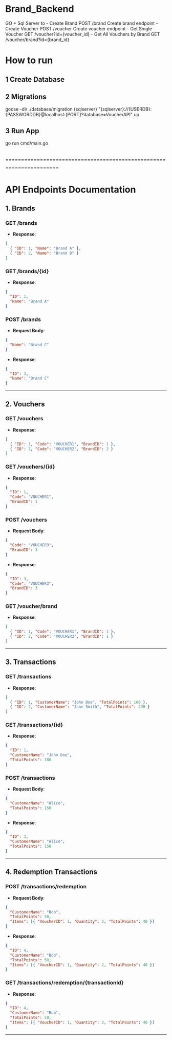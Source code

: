 # Brand_Backend

GO + Sql Server to - Create Brand POST /brand Create brand endpoint - Create Voucher POST /voucher Create voucher endpoint - Get Single Voucher GET /voucher?id={voucher_id} - Get All Vouchers by Brand GET /voucher/brand?id={brand_id}

# How to run

## 1 Create Database

## 2 Migrations

goose -dir ./database/migration {sqlserver} "{sqlserver}://{USERDB}:{PASSWORDDB}@localhost:{PORT}?database=VoucherAPI" up

## 3 Run App

go run cmd/main.go

## --------------------------------------------------------------------

# API Endpoints Documentation

## 1. Brands

### GET /brands

- **Response**:

```json
[
  { "ID": 1, "Name": "Brand A" },
  { "ID": 2, "Name": "Brand B" }
]
```

### GET /brands/{id}

- **Response**:

```json
{
  "ID": 1,
  "Name": "Brand A"
}
```

### POST /brands

- **Request Body**:

```json
{
  "Name": "Brand C"
}
```

- **Response**:

```json
{
  "ID": 3,
  "Name": "Brand C"
}
```

---

## 2. Vouchers

### GET /vouchers

- **Response**:

```json
[
  { "ID": 1, "Code": "VOUCHER1", "BrandID": 1 },
  { "ID": 2, "Code": "VOUCHER2", "BrandID": 2 }
]
```

### GET /vouchers/{id}

- **Response**:

```json
{
  "ID": 1,
  "Code": "VOUCHER1",
  "BrandID": 1
}
```

### POST /vouchers

- **Request Body**:

```json
{
  "Code": "VOUCHER3",
  "BrandID": 3
}
```

- **Response**:

```json
{
  "ID": 3,
  "Code": "VOUCHER3",
  "BrandID": 3
}
```

### GET /voucher/brand

- **Response**:

```json
[
  { "ID": 1, "Code": "VOUCHER1", "BrandID": 1 },
  { "ID": 2, "Code": "VOUCHER2", "BrandID": 1 }
]
```

---

## 3. Transactions

### GET /transactions

- **Response**:

```json
[
  { "ID": 1, "CustomerName": "John Doe", "TotalPoints": 100 },
  { "ID": 2, "CustomerName": "Jane Smith", "TotalPoints": 200 }
]
```

### GET /transactions/{id}

- **Response**:

```json
{
  "ID": 1,
  "CustomerName": "John Doe",
  "TotalPoints": 100
}
```

### POST /transactions

- **Request Body**:

```json
{
  "CustomerName": "Alice",
  "TotalPoints": 150
}
```

- **Response**:

```json
{
  "ID": 3,
  "CustomerName": "Alice",
  "TotalPoints": 150
}
```

---

## 4. Redemption Transactions

### POST /transactions/redemption

- **Request Body**:

```json
{
  "CustomerName": "Bob",
  "TotalPoints": 50,
  "Items": [{ "VoucherID": 1, "Quantity": 2, "TotalPoints": 40 }]
}
```

- **Response**:

```json
{
  "ID": 4,
  "CustomerName": "Bob",
  "TotalPoints": 50,
  "Items": [{ "VoucherID": 1, "Quantity": 2, "TotalPoints": 40 }]
}
```

### GET /transactions/redemption/{transactionId}

- **Response**:

```json
{
  "ID": 4,
  "CustomerName": "Bob",
  "TotalPoints": 50,
  "Items": [{ "VoucherID": 1, "Quantity": 2, "TotalPoints": 40 }]
}
```

---
